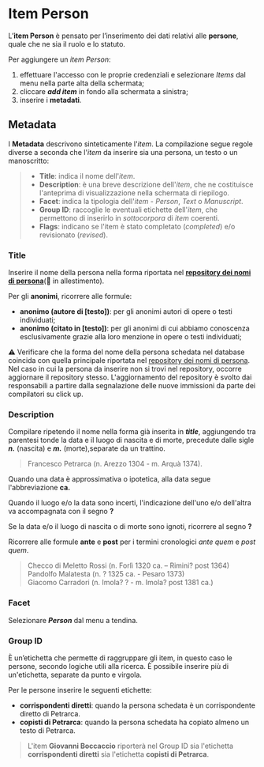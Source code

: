 # Item Person

L’__**item Person**__ è pensato per l’inserimento dei dati relativi alle **persone**, quale che ne sia il ruolo e lo statuto. 

Per aggiungere un _item Person_:  
1. effettuare l'accesso con le proprie credenziali e selezionare _Items_ dal menu nella parte alta della schermata;
2. cliccare **_add item_** in fondo alla schermata a sinistra;  
3. inserire i **metadati**.  

## Metadata 

I **Metadata** descrivono sinteticamente l'_item_. La compilazione segue regole diverse a seconda che l'_item_ da inserire sia una persona, un testo o un manoscritto:  

>   * **Title**: indica il nome dell'_item_.  
>   * **Description**: è una breve descrizione dell'_item_, che ne costituisce l'anteprima di visualizzazione nella schermata di riepilogo.  
>   * **Facet**: indica la tipologia dell'_item_ - _Person_, _Text_ o _Manuscript_.   
>   * **Group ID**: raccoglie le eventuali etichette dell'_item_, che permettono di inserirlo in _sottocorpora_ di _item_ coerenti.   
>   * **Flags**: indicano se l'item è stato completato (_completed_) e/o revisionato (_revised_). 

### Title
Inserire il nome della persona nella forma riportata nel **[repository dei nomi di persona](repository.md)**(🚧 in allestimento).

Per gli **anonimi**, ricorrere alle formule:  
* **anonimo (autore di [testo])**: per gli anonimi autori di opere o testi individuati;
* **anonimo (citato in [testo])**: per gli anonimi di cui abbiamo conoscenza esclusivamente grazie alla loro menzione in opere o testi individuati;


⚠️ Verificare che la forma del nome della persona schedata nel database coincida con quella principale riportata nel [repository dei nomi di persona](repository.md). Nel caso in cui la persona da inserire non si trovi nel repository, occorre aggiornare il repository stesso. L'aggiornamento del repository è svolto dai responsabili a partire dalla segnalazione delle nuove immissioni da parte dei compilatori su click up.

### Description

Compilare ripetendo il nome nella forma già inserita in _**title**_, aggiungendo tra parentesi tonde la data e il luogo di nascita e di morte, precedute dalle sigle **_n._** (nascita) e _**m.**_ (morte),separate da un trattino.  

> Francesco Petrarca (n. Arezzo 1304 - m. Arquà 1374). </sub>   

Quando una data è approssimativa o ipotetica, alla data segue l'abbreviazione **ca.**    

Quando il luogo e/o la data sono incerti, l'indicazione dell'uno e/o dell'altra va accompagnata con il segno **?**  

Se la data e/o il luogo di nascita o di morte sono ignoti, ricorrere al segno **?**

Ricorrere alle formule **ante** e **post** per i termini cronologici _ante quem_ e _post quem_.
 
> Checco di Meletto Rossi (n. Forlì 1320 ca. – Rimini? post 1364)   
> Pandolfo Malatesta (n. ? 1325 ca. - Pesaro 1373)   
> Giacomo Carradori (n. Imola? ? - m. Imola? post 1381 ca.)

### Facet

Selezionare _**Person**_ dal menu a tendina.

### Group ID

È un’etichetta che permette di raggruppare gli item, in questo caso le persone, secondo logiche utili alla ricerca. È possibile inserire più di un'etichetta, separate da punto e virgola.

Per le persone inserire le seguenti etichette:
- **corrispondenti diretti**: quando la persona schedata è un corrispondente diretto di Petrarca.
- **copisti di Petrarca**: quando la persona schedata ha copiato almeno un testo di Petrarca.  

> L'item **Giovanni Boccaccio** riporterà nel Group ID sia l'etichetta **corrispondenti diretti** sia l'etichetta **copisti di Petrarca**.

